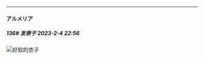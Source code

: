 
*****

####  アルメリア  
##### 136#       发表于 2023-2-4 22:56

<img src="https://static.saraba1st.com/image/smiley/face2017/037.png" referrerpolicy="no-referrer">好软的柰子

